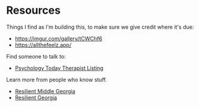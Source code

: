 # Resources

Things I find as I'm building this, to make sure we give credit where it's due: 

- https://imgur.com/gallery/tCWChf6
- https://allthefeelz.app/

Find someone to talk to: 
- [Psychology Today Therapist Listing](https://www.psychologytoday.com/us/therapists)

Learn more from people who know stuff.

- [Resilient Middle Georgia](https://www.resilientmiddlegeorgia.org/)
- [Resilient Georgia](https://www.resilientga.org/)
